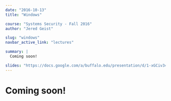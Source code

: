 ```yaml
---
date: "2016-10-13"
title: "Windows"

course: "Systems Security - Fall 2016"
author: "Jered Geist"

slug: "windows"
navbar_active_link: "lectures"

summary: |
  Coming soon!

slides: "https://docs.google.com/a/buffalo.edu/presentation/d/1-xGCiv34XwP983TzM53cP5H76eNpQ6pnEsfIttjWliw/edit?usp=sharing"
---
```


# Coming soon!